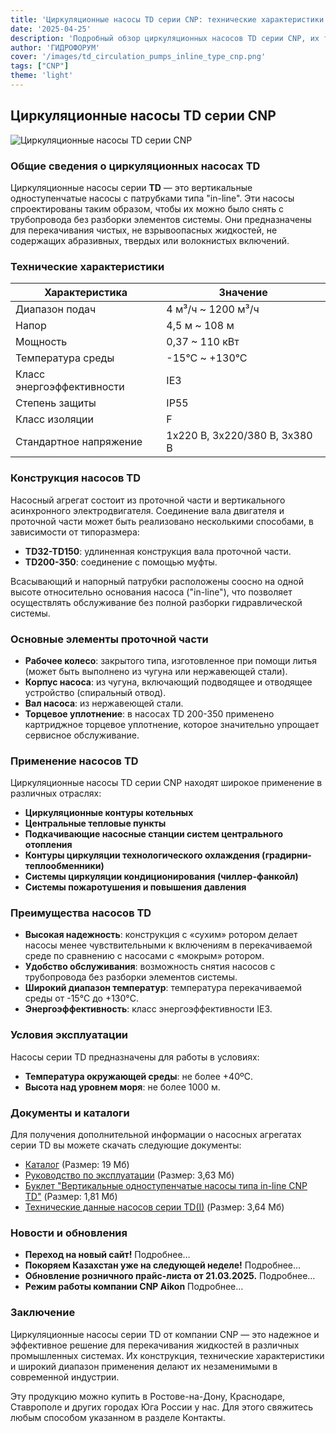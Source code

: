 ```yaml
---
title: 'Циркуляционные насосы TD серии CNP: технические характеристики и области применения'
date: '2025-04-25'
description: 'Подробный обзор циркуляционных насосов TD серии CNP, их технических характеристик, областей применения и преимуществ.'
author: 'ГИДРОФОРУМ'
cover: '/images/td_circulation_pumps_inline_type_cnp.png'
tags: ["CNP"]
theme: 'light'
---
```


## Циркуляционные насосы TD серии CNP

![Циркуляционные насосы TD серии CNP](/images/td_circulation_pumps_inline_type_cnp.png)

### Общие сведения о циркуляционных насосах TD

Циркуляционные насосы серии **TD** — это вертикальные одноступенчатые насосы с патрубками типа "in-line". Эти насосы спроектированы таким образом, чтобы их можно было снять с трубопровода без разборки элементов системы. Они предназначены для перекачивания чистых, не взрывоопасных жидкостей, не содержащих абразивных, твердых или волокнистых включений.

### Технические характеристики

| Характеристика       | Значение                               |
|----------------------|----------------------------------------|
| Диапазон подач      | 4 м³/ч ~ 1200 м³/ч                    |
| Напор                | 4,5 м ~ 108 м                           |
| Мощность             | 0,37 ~ 110 кВт                          |
| Температура среды    | -15°C ~ +130°C                         |
| Класс энергоэффективности | IE3                       |
| Степень защиты     | IP55                                  |
| Класс изоляции      | F                                     |
| Стандартное напряжение  | 1x220 В, 3x220/380 В, 3x380 В |

### Конструкция насосов TD

Насосный агрегат состоит из проточной части и вертикального асинхронного электродвигателя. Соединение вала двигателя и проточной части может быть реализовано несколькими способами, в зависимости от типоразмера:

- **TD32-TD150**: удлиненная конструкция вала проточной части.
- **TD200-350**: соединение с помощью муфты.

Всасывающий и напорный патрубки расположены соосно на одной высоте относительно основания насоса ("in-line"), что позволяет осуществлять обслуживание без полной разборки гидравлической системы.

### Основные элементы проточной части

- **Рабочее колесо**: закрытого типа, изготовленное при помощи литья (может быть выполнено из чугуна или нержавеющей стали).
- **Корпус насоса**: из чугуна, включающий подводящее и отводящее устройство (спиральный отвод).
- **Вал насоса**: из нержавеющей стали.
- **Торцевое уплотнение**: в насосах TD 200-350 применено картриджное торцевое уплотнение, которое значительно упрощает сервисное обслуживание.

### Применение насосов TD

Циркуляционные насосы TD серии CNP находят широкое применение в различных отраслях:

- **Циркуляционные контуры котельных**
- **Центральные тепловые пункты**
- **Подкачивающие насосные станции систем центрального отопления**
- **Контуры циркуляции технологического охлаждения (градирни-теплообменники)**
- **Системы циркуляции кондиционирования (чиллер-фанкойл)**
- **Системы пожаротушения и повышения давления**

### Преимущества насосов TD

- **Высокая надежность**: конструкция с «сухим» ротором делает насосы менее чувствительными к включениям в перекачиваемой среде по сравнению с насосами с «мокрым» ротором.
- **Удобство обслуживания**: возможность снятия насосов с трубопровода без разборки элементов системы.
- **Широкий диапазон температур**: температура перекачиваемой среды от -15°C до +130°C.
- **Энергоэффективность**: класс энергоэффективности IE3.

### Условия эксплуатации

Насосы серии TD предназначены для работы в условиях:

- **Температура окружающей среды**: не более +40ºС.
- **Высота над уровнем моря**: не более 1000 м.

### Документы и каталоги

Для получения дополнительной информации о насосных агрегатах серии TD вы можете скачать следующие документы:

- [Каталог](https://example.com/catalog) (Размер: 19 Мб)
- [Руководство по эксплуатации](https://example.com/guide) (Размер: 3,63 Мб)
- [Буклет "Вертикальные одноступенчатые насосы типа in-line CNP TD"](https://example.com/brochure) (Размер: 1,81 Мб)
- [Технические данные насосов серии TD(I)](https://example.com/technical-data) (Размер: 3,64 Мб)

### Новости и обновления

- **Переход на новый сайт!** Подробнее…
- **Покоряем Казахстан уже на следующей неделе!** Подробнее…
- **Обновление розничного прайс-листа от 21.03.2025.** Подробнее…
- **Режим работы компании CNP Aikon** Подробнее…

### Заключение

Циркуляционные насосы серии TD от компании CNP — это надежное и эффективное решение для перекачивания жидкостей в различных промышленных системах. Их конструкция, технические характеристики и широкий диапазон применения делают их незаменимыми в современной индустрии.

Эту продукцию можно купить в Ростове-на-Дону, Краснодаре, Ставрополе и других городах Юга России у нас. Для этого свяжитесь любым способом указанном в разделе Контакты.
```